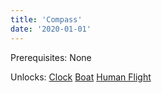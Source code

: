 ```yaml
---
title: 'Compass'
date: '2020-01-01'
---
```


Prerequisites: None

Unlocks: [Clock](https://wikitechtree.com/posts/clock) [Boat](https://wikitechtree.com/posts/boat) [Human Flight](https://wikitechtree.com/posts/flight) 